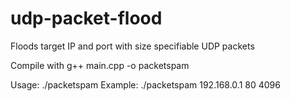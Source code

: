 # udp-packet-flood
Floods target IP and port with size specifiable UDP packets

Compile with g++ main.cpp -o packetspam

Usage: ./packetspam <ip> <port> <bytes>
Example: ./packetspam 192.168.0.1 80 4096
